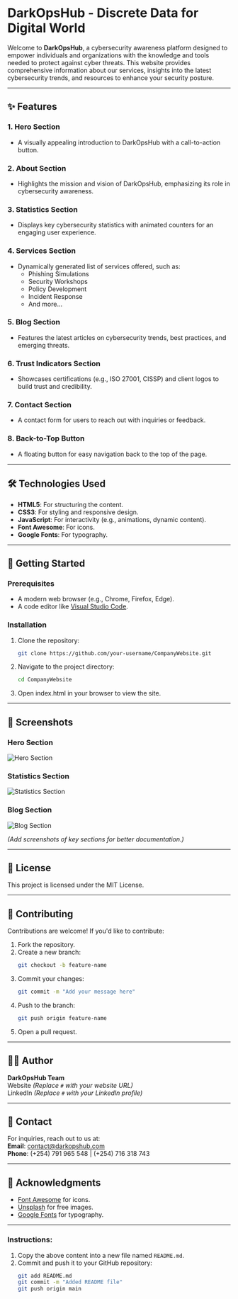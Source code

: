 # DarkOpsHub - Discrete Data for Digital World

Welcome to **DarkOpsHub**, a cybersecurity awareness platform designed to empower individuals and organizations with the knowledge and tools needed to protect against cyber threats. This website provides comprehensive information about our services, insights into the latest cybersecurity trends, and resources to enhance your security posture.

---

## ✨ Features

### 1. **Hero Section**
   - A visually appealing introduction to DarkOpsHub with a call-to-action button.
### 2. **About Section**
   - Highlights the mission and vision of DarkOpsHub, emphasizing its role in cybersecurity awareness.
### 3. **Statistics Section**
   - Displays key cybersecurity statistics with animated counters for an engaging user experience.
### 4. **Services Section**
   - Dynamically generated list of services offered, such as:
     - Phishing Simulations
     - Security Workshops
     - Policy Development
     - Incident Response
     - And more...

### 5. **Blog Section**
   - Features the latest articles on cybersecurity trends, best practices, and emerging threats.
### 6. **Trust Indicators Section**
   - Showcases certifications (e.g., ISO 27001, CISSP) and client logos to build trust and credibility.
### 7. **Contact Section**
   - A contact form for users to reach out with inquiries or feedback.
### 8. **Back-to-Top Button**
   - A floating button for easy navigation back to the top of the page.
---

## 🛠️ Technologies Used

- **HTML5**: For structuring the content.
- **CSS3**: For styling and responsive design.
- **JavaScript**: For interactivity (e.g., animations, dynamic content).
- **Font Awesome**: For icons.
- **Google Fonts**: For typography.

---

## 🚀 Getting Started

### Prerequisites
- A modern web browser (e.g., Chrome, Firefox, Edge).
- A code editor like [Visual Studio Code](https://code.visualstudio.com/).

### Installation
1. Clone the repository:
   ```bash
   git clone https://github.com/your-username/CompanyWebsite.git
   ```
2. Navigate to the project directory:
   ```bash
   cd CompanyWebsite
   ```
3. Open index.html in your browser to view the site.

---

## 📸 Screenshots

### Hero Section
![Hero Section](images/screenshots/hero-section.png)

### Statistics Section
![Statistics Section](images/screenshots/statistics-section.png)

### Blog Section
![Blog Section](images/screenshots/blog-section.png)

*(Add screenshots of key sections for better documentation.)*

---

## 📄 License

This project is licensed under the MIT License.

---

## 🤝 Contributing

Contributions are welcome! If you'd like to contribute:
1. Fork the repository.
2. Create a new branch:
   ```bash
   git checkout -b feature-name
   ```
3. Commit your changes:
   ```bash
   git commit -m "Add your message here"
   ```
4. Push to the branch:
   ```bash
   git push origin feature-name
   ```
5. Open a pull request.

---

## 🧑‍💻 Author

**DarkOpsHub Team**  
Website *(Replace `#` with your website URL)*  
LinkedIn *(Replace `#` with your LinkedIn profile)*  

---

## 📧 Contact

For inquiries, reach out to us at:  
**Email**: [contact@darkopshub.com](mailto:contact@darkopshub.com)  
**Phone**: (+254) 791 965 548 | (+254) 716 318 743  

---

## 🌟 Acknowledgments

- [Font Awesome](https://fontawesome.com/) for icons.
- [Unsplash](https://unsplash.com/) for free images.
- [Google Fonts](https://fonts.google.com/) for typography.

---

### Instructions:
1. Copy the above content into a new file named `README.md`.
2. Commit and push it to your GitHub repository:
   ```bash
   git add README.md
   git commit -m "Added README file"
   git push origin main
   ```
